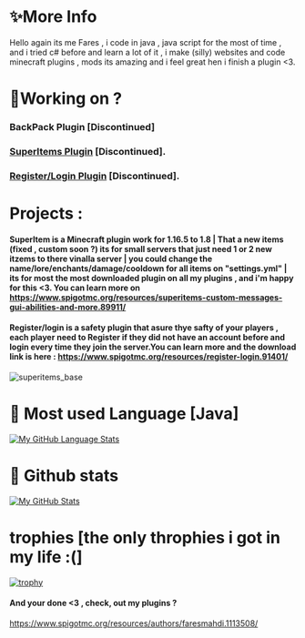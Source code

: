 # **✨More Info**
  Hello again its me Fares , i code in java , java script for the most of time , and i tried c# before and learn a lot of it , i make (silly) websites and code minecraft plugins , mods its amazing and i feel great hen i finish a plugin <3.
# **🤖Working on ?**
  ### BackPack Plugin [Discontinued]
  ### [SuperItems Plugin](https://www.spigotmc.org/resources/superitems-custom-messages-gui-abilities-and-more.89911/) [Discontinued].
  ### [Register/Login Plugin](https://www.spigotmc.org/resources/register-login.91401//) [Discontinued].
# Projects :
 #### SuperItem is a Minecraft plugin work for 1.16.5 to 1.8 | That a new items (fixed , custom soon ?) its for small servers that just need 1 or 2 new itzems to there vinalla server | you could change the name/lore/enchants/damage/cooldown for all items on "settings.yml" | its for most the most downloaded plugin on all my plugins , and i'm happy for this <3. You can learn more on https://www.spigotmc.org/resources/superitems-custom-messages-gui-abilities-and-more.89911/
 #### Register/login is a safety plugin that asure thye safty of your players , each player need to Register if they did not have an account before and login every time they join the server.You can learn more and the download link is here : https://www.spigotmc.org/resources/register-login.91401/

 
  ![superitems_base](https://user-images.githubusercontent.com/80583353/114924904-beb2b880-9e2e-11eb-9cb9-34cbf996b897.png)
# 🦠 Most used Language [Java]
[![My GitHub Language Stats](https://github-readme-stats.vercel.app/api/top-langs/?username=FaresMahdi120&langs_count=5&theme=tokyonight)]()
# 🦠 Github stats
[![My GitHub Stats](https://github-readme-stats.vercel.app/api/?username=FaresMahdi120&count_private=true&theme=tokyonight&showicons=true)]()
# trophies [the only throphies i got in my life :(]
[![trophy](https://github-profile-trophy.vercel.app/?username=FaresMahdi120&theme=onedark)](https://github.com/ryo-ma/github-profile-trophy)
#### And your done <3 , check, out my plugins ? 
https://www.spigotmc.org/resources/authors/faresmahdi.1113508/
